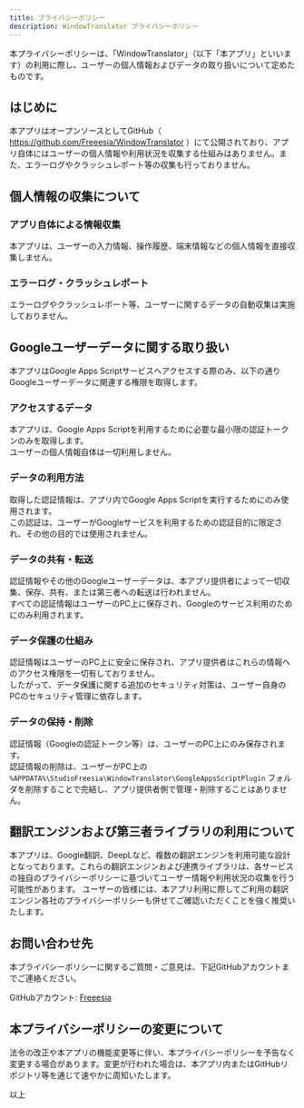 ```yaml
---
title: プライバシーポリシー
description: WindowTranslator プライバシーポリシー
---
```


本プライバシーポリシーは、「WindowTranslator」（以下「本アプリ」といいます）の利用に際し、ユーザーの個人情報およびデータの取り扱いについて定めたものです。

## はじめに
本アプリはオープンソースとしてGitHub（ https://github.com/Freeesia/WindowTranslator ）にて公開されており、アプリ自体にはユーザーの個人情報や利用状況を収集する仕組みはありません。また、エラーログやクラッシュレポート等の収集も行っておりません。

## 個人情報の収集について
### アプリ自体による情報収集
本アプリは、ユーザーの入力情報、操作履歴、端末情報などの個人情報を直接収集しません。

### エラーログ・クラッシュレポート
エラーログやクラッシュレポート等、ユーザーに関するデータの自動収集は実施しておりません。

## Googleユーザーデータに関する取り扱い
本アプリはGoogle Apps Scriptサービスへアクセスする際のみ、以下の通りGoogleユーザーデータに関連する権限を取得します。

### アクセスするデータ
本アプリは、Google Apps Scriptを利用するために必要な最小限の認証トークンのみを取得します。  
ユーザーの個人情報自体は一切利用しません。

### データの利用方法
取得した認証情報は、アプリ内でGoogle Apps Scriptを実行するためにのみ使用されます。  
この認証は、ユーザーがGoogleサービスを利用するための認証目的に限定され、その他の目的では使用されません。

### データの共有・転送
認証情報やその他のGoogleユーザーデータは、本アプリ提供者によって一切収集、保存、共有、または第三者への転送は行われません。  
すべての認証情報はユーザーのPC上に保存され、Googleのサービス利用のためにのみ利用されます。

### データ保護の仕組み
認証情報はユーザーのPC上に安全に保存され、アプリ提供者はこれらの情報へのアクセス権限を一切有しておりません。  
したがって、データ保護に関する追加のセキュリティ対策は、ユーザー自身のPCのセキュリティ管理に依存します。

### データの保持・削除
認証情報（Googleの認証トークン等）は、ユーザーのPC上にのみ保存されます。  
認証情報の削除は、ユーザーがPC上の `%APPDATA%\StudioFreesia\WindowTranslator\GoogleAppsScriptPlugin` フォルダを削除することで完結し、アプリ提供者側で管理・削除することはありません。

## 翻訳エンジンおよび第三者ライブラリの利用について
本アプリは、Google翻訳、DeepLなど、複数の翻訳エンジンを利用可能な設計となっております。これらの翻訳エンジンおよび連携ライブラリは、各サービスの独自のプライバシーポリシーに基づいてユーザー情報や利用状況の収集を行う可能性があります。
ユーザーの皆様には、本アプリ利用に際してご利用の翻訳エンジン各社のプライバシーポリシーも併せてご確認いただくことを強く推奨いたします。

## お問い合わせ先
本プライバシーポリシーに関するご質問・ご意見は、下記GitHubアカウントまでご連絡ください。

GitHubアカウント: [Freeesia](https://github.com/Freeesia)

## 本プライバシーポリシーの変更について
法令の改正や本アプリの機能変更等に伴い、本プライバシーポリシーを予告なく変更する場合があります。変更が行われた場合は、本アプリ内またはGitHubリポジトリ等を通じて速やかに周知いたします。

以上
